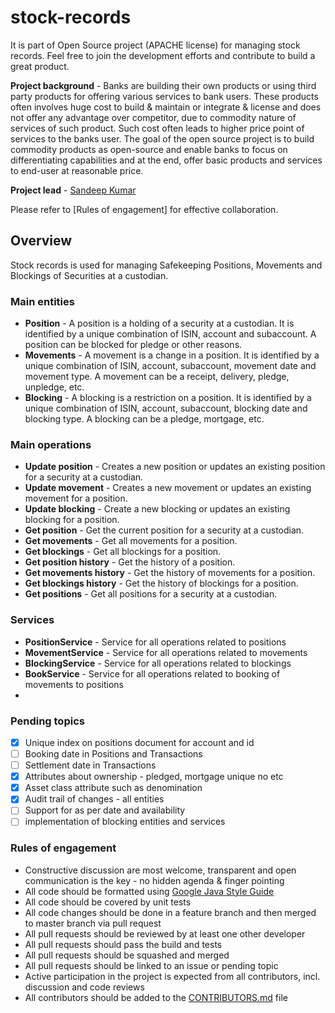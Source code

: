 # stock-records
It is part of Open Source project (APACHE license) for managing stock records. Feel free to join the development efforts and contribute to build a great product.

**Project background** - Banks are building their own products or using third party products for offering various services to bank users. 
These products often involves huge cost to build & maintain or integrate & license and does not offer any advantage over competitor, due to commodity nature of services of such product. Such cost often leads to higher price point of services to the banks user.
The goal of the open source project is to build commodity products as open-source and enable banks to focus on differentiating capabilities and at the end, offer basic products and services to end-user at reasonable price.

**Project lead** - [Sandeep Kumar](https://www.linkedin.com/in/krsandeep/)

Please refer to [Rules of engagement] for effective collaboration.


## Overview
Stock records is used for managing Safekeeping Positions, Movements and Blockings of Securities at a custodian.

### Main entities
- **Position** - A position is a holding of a security at a custodian. It is identified by a unique combination of ISIN, account and subaccount. A position can be blocked for pledge or other reasons.
- **Movements** - A movement is a change in a position. It is identified by a unique combination of ISIN, account, subaccount, movement date and movement type. A movement can be a receipt, delivery, pledge, unpledge, etc.
- **Blocking** - A blocking is a restriction on a position. It is identified by a unique combination of ISIN, account, subaccount, blocking date and blocking type. A blocking can be a pledge, mortgage, etc.

### Main operations
- **Update position** - Creates a new position or updates an existing position for a security at a custodian.
- **Update movement** - Creates a new movement or updates an existing movement for a position.
- **Update blocking** - Create a new blocking or updates an existing blocking for a position.
- **Get position** - Get the current position for a security at a custodian.
- **Get movements** - Get all movements for a position.
- **Get blockings** - Get all blockings for a position.
- **Get position history** - Get the history of a position.
- **Get movements history** - Get the history of movements for a position.
- **Get blockings history** - Get the history of blockings for a position.
- **Get positions** - Get all positions for a security at a custodian.

### Services
- **PositionService** - Service for all operations related to positions 
- **MovementService** - Service for all operations related to movements
- **BlockingService** - Service for all operations related to blockings
- **BookService** - Service for all operations related to booking of movements to positions
- 
### Pending topics

- [x] Unique index on positions document for account and id
- [ ] Booking date in Positions and Transactions
- [ ] Settlement date in Transactions
- [x] Attributes about ownership - pledged, mortgage unique no etc
- [x] Asset class attribute such as denomination
- [x] Audit trail of changes - all entities
- [ ] Support for as per date and availability
- [ ] implementation of blocking entities and services

### Rules of engagement
* Constructive discussion are most welcome, transparent and open communication is the key - no hidden agenda & finger pointing
* All code should be formatted using [Google Java Style Guide](https://google.github.io/styleguide/javaguide.html)
* All code should be covered by unit tests
* All code changes should be done in a feature branch and then merged to master branch via pull request
* All pull requests should be reviewed by at least one other developer
* All pull requests should pass the build and tests
* All pull requests should be squashed and merged
* All pull requests should be linked to an issue or pending topic
* Active participation in the project is expected from all contributors, incl. discussion and code reviews
* All contributors should be added to the [CONTRIBUTORS.md](CONTRIBUTORS.md) file
